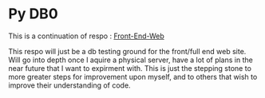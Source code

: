 # Py DB0
 

This is a continuation of respo : 
[Front-End-Web](https://github.com/CyborgVillager/Front-End-Web)

This respo will just be a db testing ground for the front/full end web site.
Will go into depth once I aquire a physical server, have a lot of plans in the near future that I want to expirment with. This is
just the stepping stone to more greater steps for improvement upon myself, and to others that wish to improve their understanding of code.






